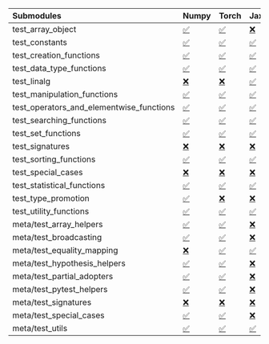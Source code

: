 | Submodules                               | Numpy                                                                                                                           | Torch                                                                                                                           | Jax                                                                                                                             | Tensorflow                                                                                                                      |
|:-----------------------------------------|:--------------------------------------------------------------------------------------------------------------------------------|:--------------------------------------------------------------------------------------------------------------------------------|:--------------------------------------------------------------------------------------------------------------------------------|:--------------------------------------------------------------------------------------------------------------------------------|
| test_array_object                        | <a href="https://github.com/unifyai/ivy/runs/8274083045?check_suite_focus=true" rel="noopener noreferrer" target="_blank">✅</a> | <a href="https://github.com/unifyai/ivy/runs/8274087219?check_suite_focus=true" rel="noopener noreferrer" target="_blank">✅</a> | <a href="https://github.com/unifyai/ivy/runs/8274091607?check_suite_focus=true" rel="noopener noreferrer" target="_blank">❌</a> | <a href="https://github.com/unifyai/ivy/runs/8274095722?check_suite_focus=true" rel="noopener noreferrer" target="_blank">✅</a> |
| test_constants                           | <a href="https://github.com/unifyai/ivy/runs/8274083167?check_suite_focus=true" rel="noopener noreferrer" target="_blank">✅</a> | <a href="https://github.com/unifyai/ivy/runs/8274087477?check_suite_focus=true" rel="noopener noreferrer" target="_blank">✅</a> | <a href="https://github.com/unifyai/ivy/runs/8274091758?check_suite_focus=true" rel="noopener noreferrer" target="_blank">✅</a> | <a href="https://github.com/unifyai/ivy/runs/8274095883?check_suite_focus=true" rel="noopener noreferrer" target="_blank">✅</a> |
| test_creation_functions                  | <a href="https://github.com/unifyai/ivy/runs/8274083307?check_suite_focus=true" rel="noopener noreferrer" target="_blank">✅</a> | <a href="https://github.com/unifyai/ivy/runs/8274087648?check_suite_focus=true" rel="noopener noreferrer" target="_blank">✅</a> | <a href="https://github.com/unifyai/ivy/runs/8274091913?check_suite_focus=true" rel="noopener noreferrer" target="_blank">✅</a> | <a href="https://github.com/unifyai/ivy/runs/8274096057?check_suite_focus=true" rel="noopener noreferrer" target="_blank">✅</a> |
| test_data_type_functions                 | <a href="https://github.com/unifyai/ivy/runs/8274083449?check_suite_focus=true" rel="noopener noreferrer" target="_blank">✅</a> | <a href="https://github.com/unifyai/ivy/runs/8274087790?check_suite_focus=true" rel="noopener noreferrer" target="_blank">✅</a> | <a href="https://github.com/unifyai/ivy/runs/8274092097?check_suite_focus=true" rel="noopener noreferrer" target="_blank">✅</a> | <a href="https://github.com/unifyai/ivy/runs/8274096251?check_suite_focus=true" rel="noopener noreferrer" target="_blank">✅</a> |
| test_linalg                              | <a href="https://github.com/unifyai/ivy/runs/8274083599?check_suite_focus=true" rel="noopener noreferrer" target="_blank">❌</a> | <a href="https://github.com/unifyai/ivy/runs/8274087903?check_suite_focus=true" rel="noopener noreferrer" target="_blank">❌</a> | <a href="https://github.com/unifyai/ivy/runs/8274092272?check_suite_focus=true" rel="noopener noreferrer" target="_blank">✅</a> | <a href="https://github.com/unifyai/ivy/runs/8274096470?check_suite_focus=true" rel="noopener noreferrer" target="_blank">❌</a> |
| test_manipulation_functions              | <a href="https://github.com/unifyai/ivy/runs/8274083746?check_suite_focus=true" rel="noopener noreferrer" target="_blank">✅</a> | <a href="https://github.com/unifyai/ivy/runs/8274088058?check_suite_focus=true" rel="noopener noreferrer" target="_blank">✅</a> | <a href="https://github.com/unifyai/ivy/runs/8274092560?check_suite_focus=true" rel="noopener noreferrer" target="_blank">✅</a> | <a href="https://github.com/unifyai/ivy/runs/8274096649?check_suite_focus=true" rel="noopener noreferrer" target="_blank">✅</a> |
| test_operators_and_elementwise_functions | <a href="https://github.com/unifyai/ivy/runs/8274083898?check_suite_focus=true" rel="noopener noreferrer" target="_blank">✅</a> | <a href="https://github.com/unifyai/ivy/runs/8274088202?check_suite_focus=true" rel="noopener noreferrer" target="_blank">✅</a> | <a href="https://github.com/unifyai/ivy/runs/8274092715?check_suite_focus=true" rel="noopener noreferrer" target="_blank">✅</a> | <a href="https://github.com/unifyai/ivy/runs/8274096849?check_suite_focus=true" rel="noopener noreferrer" target="_blank">✅</a> |
| test_searching_functions                 | <a href="https://github.com/unifyai/ivy/runs/8274084071?check_suite_focus=true" rel="noopener noreferrer" target="_blank">✅</a> | <a href="https://github.com/unifyai/ivy/runs/8274088353?check_suite_focus=true" rel="noopener noreferrer" target="_blank">✅</a> | <a href="https://github.com/unifyai/ivy/runs/8274092881?check_suite_focus=true" rel="noopener noreferrer" target="_blank">✅</a> | <a href="https://github.com/unifyai/ivy/runs/8274097034?check_suite_focus=true" rel="noopener noreferrer" target="_blank">✅</a> |
| test_set_functions                       | <a href="https://github.com/unifyai/ivy/runs/8274084274?check_suite_focus=true" rel="noopener noreferrer" target="_blank">✅</a> | <a href="https://github.com/unifyai/ivy/runs/8274088519?check_suite_focus=true" rel="noopener noreferrer" target="_blank">✅</a> | <a href="https://github.com/unifyai/ivy/runs/8274093043?check_suite_focus=true" rel="noopener noreferrer" target="_blank">✅</a> | <a href="https://github.com/unifyai/ivy/runs/8274097274?check_suite_focus=true" rel="noopener noreferrer" target="_blank">✅</a> |
| test_signatures                          | <a href="https://github.com/unifyai/ivy/runs/8274084439?check_suite_focus=true" rel="noopener noreferrer" target="_blank">❌</a> | <a href="https://github.com/unifyai/ivy/runs/8274088686?check_suite_focus=true" rel="noopener noreferrer" target="_blank">❌</a> | <a href="https://github.com/unifyai/ivy/runs/8274093203?check_suite_focus=true" rel="noopener noreferrer" target="_blank">❌</a> | <a href="https://github.com/unifyai/ivy/runs/8274097479?check_suite_focus=true" rel="noopener noreferrer" target="_blank">❌</a> |
| test_sorting_functions                   | <a href="https://github.com/unifyai/ivy/runs/8274084578?check_suite_focus=true" rel="noopener noreferrer" target="_blank">✅</a> | <a href="https://github.com/unifyai/ivy/runs/8274088869?check_suite_focus=true" rel="noopener noreferrer" target="_blank">✅</a> | <a href="https://github.com/unifyai/ivy/runs/8274093367?check_suite_focus=true" rel="noopener noreferrer" target="_blank">✅</a> | <a href="https://github.com/unifyai/ivy/runs/8274097654?check_suite_focus=true" rel="noopener noreferrer" target="_blank">✅</a> |
| test_special_cases                       | <a href="https://github.com/unifyai/ivy/runs/8274084754?check_suite_focus=true" rel="noopener noreferrer" target="_blank">❌</a> | <a href="https://github.com/unifyai/ivy/runs/8274089071?check_suite_focus=true" rel="noopener noreferrer" target="_blank">❌</a> | <a href="https://github.com/unifyai/ivy/runs/8274093528?check_suite_focus=true" rel="noopener noreferrer" target="_blank">❌</a> | <a href="https://github.com/unifyai/ivy/runs/8274097795?check_suite_focus=true" rel="noopener noreferrer" target="_blank">❌</a> |
| test_statistical_functions               | <a href="https://github.com/unifyai/ivy/runs/8274085098?check_suite_focus=true" rel="noopener noreferrer" target="_blank">✅</a> | <a href="https://github.com/unifyai/ivy/runs/8274089309?check_suite_focus=true" rel="noopener noreferrer" target="_blank">✅</a> | <a href="https://github.com/unifyai/ivy/runs/8274093690?check_suite_focus=true" rel="noopener noreferrer" target="_blank">✅</a> | <a href="https://github.com/unifyai/ivy/runs/8274097949?check_suite_focus=true" rel="noopener noreferrer" target="_blank">❌</a> |
| test_type_promotion                      | <a href="https://github.com/unifyai/ivy/runs/8274085234?check_suite_focus=true" rel="noopener noreferrer" target="_blank">✅</a> | <a href="https://github.com/unifyai/ivy/runs/8274089523?check_suite_focus=true" rel="noopener noreferrer" target="_blank">❌</a> | <a href="https://github.com/unifyai/ivy/runs/8274093839?check_suite_focus=true" rel="noopener noreferrer" target="_blank">❌</a> | <a href="https://github.com/unifyai/ivy/runs/8274098118?check_suite_focus=true" rel="noopener noreferrer" target="_blank">❌</a> |
| test_utility_functions                   | <a href="https://github.com/unifyai/ivy/runs/8274085464?check_suite_focus=true" rel="noopener noreferrer" target="_blank">✅</a> | <a href="https://github.com/unifyai/ivy/runs/8274089761?check_suite_focus=true" rel="noopener noreferrer" target="_blank">✅</a> | <a href="https://github.com/unifyai/ivy/runs/8274094018?check_suite_focus=true" rel="noopener noreferrer" target="_blank">✅</a> | <a href="https://github.com/unifyai/ivy/runs/8274098270?check_suite_focus=true" rel="noopener noreferrer" target="_blank">✅</a> |
| meta/test_array_helpers                  | <a href="https://github.com/unifyai/ivy/runs/8274085671?check_suite_focus=true" rel="noopener noreferrer" target="_blank">✅</a> | <a href="https://github.com/unifyai/ivy/runs/8274090065?check_suite_focus=true" rel="noopener noreferrer" target="_blank">✅</a> | <a href="https://github.com/unifyai/ivy/runs/8274094241?check_suite_focus=true" rel="noopener noreferrer" target="_blank">❌</a> | <a href="https://github.com/unifyai/ivy/runs/8274098423?check_suite_focus=true" rel="noopener noreferrer" target="_blank">✅</a> |
| meta/test_broadcasting                   | <a href="https://github.com/unifyai/ivy/runs/8274085834?check_suite_focus=true" rel="noopener noreferrer" target="_blank">✅</a> | <a href="https://github.com/unifyai/ivy/runs/8274090242?check_suite_focus=true" rel="noopener noreferrer" target="_blank">✅</a> | <a href="https://github.com/unifyai/ivy/runs/8274094377?check_suite_focus=true" rel="noopener noreferrer" target="_blank">❌</a> | <a href="https://github.com/unifyai/ivy/runs/8274098616?check_suite_focus=true" rel="noopener noreferrer" target="_blank">✅</a> |
| meta/test_equality_mapping               | <a href="https://github.com/unifyai/ivy/runs/8274086003?check_suite_focus=true" rel="noopener noreferrer" target="_blank">❌</a> | <a href="https://github.com/unifyai/ivy/runs/8274090439?check_suite_focus=true" rel="noopener noreferrer" target="_blank">✅</a> | <a href="https://github.com/unifyai/ivy/runs/8274094555?check_suite_focus=true" rel="noopener noreferrer" target="_blank">✅</a> | <a href="https://github.com/unifyai/ivy/runs/8274098937?check_suite_focus=true" rel="noopener noreferrer" target="_blank">✅</a> |
| meta/test_hypothesis_helpers             | <a href="https://github.com/unifyai/ivy/runs/8274086163?check_suite_focus=true" rel="noopener noreferrer" target="_blank">✅</a> | <a href="https://github.com/unifyai/ivy/runs/8274090584?check_suite_focus=true" rel="noopener noreferrer" target="_blank">✅</a> | <a href="https://github.com/unifyai/ivy/runs/8274094721?check_suite_focus=true" rel="noopener noreferrer" target="_blank">❌</a> | <a href="https://github.com/unifyai/ivy/runs/8274099092?check_suite_focus=true" rel="noopener noreferrer" target="_blank">✅</a> |
| meta/test_partial_adopters               | <a href="https://github.com/unifyai/ivy/runs/8274086339?check_suite_focus=true" rel="noopener noreferrer" target="_blank">✅</a> | <a href="https://github.com/unifyai/ivy/runs/8274090762?check_suite_focus=true" rel="noopener noreferrer" target="_blank">✅</a> | <a href="https://github.com/unifyai/ivy/runs/8274094940?check_suite_focus=true" rel="noopener noreferrer" target="_blank">❌</a> | <a href="https://github.com/unifyai/ivy/runs/8274099252?check_suite_focus=true" rel="noopener noreferrer" target="_blank">✅</a> |
| meta/test_pytest_helpers                 | <a href="https://github.com/unifyai/ivy/runs/8274086479?check_suite_focus=true" rel="noopener noreferrer" target="_blank">✅</a> | <a href="https://github.com/unifyai/ivy/runs/8274090942?check_suite_focus=true" rel="noopener noreferrer" target="_blank">✅</a> | <a href="https://github.com/unifyai/ivy/runs/8274095110?check_suite_focus=true" rel="noopener noreferrer" target="_blank">❌</a> | <a href="https://github.com/unifyai/ivy/runs/8274099406?check_suite_focus=true" rel="noopener noreferrer" target="_blank">✅</a> |
| meta/test_signatures                     | <a href="https://github.com/unifyai/ivy/runs/8274086663?check_suite_focus=true" rel="noopener noreferrer" target="_blank">❌</a> | <a href="https://github.com/unifyai/ivy/runs/8274091093?check_suite_focus=true" rel="noopener noreferrer" target="_blank">❌</a> | <a href="https://github.com/unifyai/ivy/runs/8274095254?check_suite_focus=true" rel="noopener noreferrer" target="_blank">❌</a> | <a href="https://github.com/unifyai/ivy/runs/8274099545?check_suite_focus=true" rel="noopener noreferrer" target="_blank">❌</a> |
| meta/test_special_cases                  | <a href="https://github.com/unifyai/ivy/runs/8274086820?check_suite_focus=true" rel="noopener noreferrer" target="_blank">✅</a> | <a href="https://github.com/unifyai/ivy/runs/8274091235?check_suite_focus=true" rel="noopener noreferrer" target="_blank">✅</a> | <a href="https://github.com/unifyai/ivy/runs/8274095412?check_suite_focus=true" rel="noopener noreferrer" target="_blank">❌</a> | <a href="https://github.com/unifyai/ivy/runs/8274099867?check_suite_focus=true" rel="noopener noreferrer" target="_blank">✅</a> |
| meta/test_utils                          | <a href="https://github.com/unifyai/ivy/runs/8274086991?check_suite_focus=true" rel="noopener noreferrer" target="_blank">✅</a> | <a href="https://github.com/unifyai/ivy/runs/8274091465?check_suite_focus=true" rel="noopener noreferrer" target="_blank">✅</a> | <a href="https://github.com/unifyai/ivy/runs/8274095532?check_suite_focus=true" rel="noopener noreferrer" target="_blank">✅</a> | <a href="https://github.com/unifyai/ivy/runs/8274100047?check_suite_focus=true" rel="noopener noreferrer" target="_blank">✅</a> |